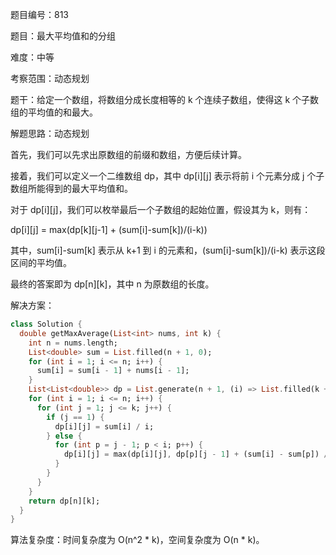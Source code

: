 题目编号：813

题目：最大平均值和的分组

难度：中等

考察范围：动态规划

题干：给定一个数组，将数组分成长度相等的 k 个连续子数组，使得这 k 个子数组的平均值的和最大。

解题思路：动态规划

首先，我们可以先求出原数组的前缀和数组，方便后续计算。

接着，我们可以定义一个二维数组 dp，其中 dp[i][j] 表示将前 i 个元素分成 j 个子数组所能得到的最大平均值和。

对于 dp[i][j]，我们可以枚举最后一个子数组的起始位置，假设其为 k，则有：

dp[i][j] = max(dp[k][j-1] + (sum[i]-sum[k])/(i-k))

其中，sum[i]-sum[k] 表示从 k+1 到 i 的元素和，(sum[i]-sum[k])/(i-k) 表示这段区间的平均值。

最终的答案即为 dp[n][k]，其中 n 为原数组的长度。

解决方案：

```dart
class Solution {
  double getMaxAverage(List<int> nums, int k) {
    int n = nums.length;
    List<double> sum = List.filled(n + 1, 0);
    for (int i = 1; i <= n; i++) {
      sum[i] = sum[i - 1] + nums[i - 1];
    }
    List<List<double>> dp = List.generate(n + 1, (i) => List.filled(k + 1, 0));
    for (int i = 1; i <= n; i++) {
      for (int j = 1; j <= k; j++) {
        if (j == 1) {
          dp[i][j] = sum[i] / i;
        } else {
          for (int p = j - 1; p < i; p++) {
            dp[i][j] = max(dp[i][j], dp[p][j - 1] + (sum[i] - sum[p]) / (i - p));
          }
        }
      }
    }
    return dp[n][k];
  }
}
```

算法复杂度：时间复杂度为 O(n^2 * k)，空间复杂度为 O(n * k)。